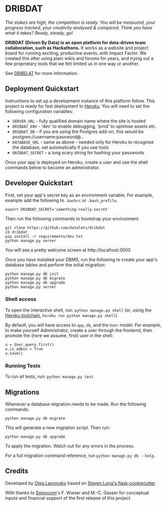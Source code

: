 # DRIBDAT

*The stakes are high, the competition is ready. You will be measured, your progress tracked, your creativity analysed & compared. Think you have what it takes? Ready, steady, go!*

**DRIBDAT (Driven By Data) is an open platform for data-driven team collaboration, such as Hackathons.** It works as a website and project board for running exciting, productive events..with Impact Factor. We created this after using plain wikis and forums for years, and trying out a few proprietary tools that we felt limited us in one way or another.

See [DRIBD.AT](http://dribd.at) for more information.

## Deployment Quickstart

Instructions to set up a development instance of this platform follow. This project is ready for fast deployment to [Heroku](http://heroku.com). You will need to set the following configuration variables:

* `SERVER_URL` - fully qualified domain name where the site is hosted
* `DRIBDAT_ENV` - 'dev' to enable debugging, 'prod' to optimise assets etc.
* `DRIBDAT_DB` - if you are using the Postgres add-on, this would be postgres://username:password@...
* `DATABASE_URL` - same as above - needed only for Heroku to recognise the database, set automatically if you use tools
* `DRIBDAT_SECRET` - a long scary string for hashing your passwords

Once your app is deployed on Heroku, create a user and use the shell commands below to become an administrator.

## Developer Quickstart

First, set your app's secret key as an environment variable. For example, example add the following to `.bashrc` or `.bash_profile`.

```
export DRIBDAT_SECRET='something-really-secret'
```

Then run the following commands to bootstrap your environment.

```
git clone https://github.com/datalets/dribdat
cd dribdat
pip install -r requirements/dev.txt
python manage.py server
```

You will see a pretty welcome screen at http://localhost:5000

Once you have installed your DBMS, run the following to create your app's database tables and perform the initial migration:

```
python manage.py db init
python manage.py db migrate
python manage.py db upgrade
python manage.py server
```

### Shell access

To open the interactive shell, run: `python manage.py shell` (or, using the [Heroku toolchain](https://devcenter.heroku.com/categories/command-line), `heroku run python manage.py shell`)

By default, you will have access to `app`, `db`, and the `User` model. For example, to make yourself Administrator, create a user through the frontend, then promote the (here we assume, first) user in the shell:

```
u = User.query.first()
u.is_admin = True
u.save()
```

### Running Tests

To run all tests, run: `python manage.py test`

## Migrations

Whenever a database migration needs to be made. Run the following commands:

```
python manage.py db migrate
```

This will generate a new migration script. Then run:

```
python manage.py db upgrade
```

To apply the migration. Watch out for any errors in the process.

For a full migration command reference, run `python manage.py db --help`.

## Credits

Developed by [Oleg Lavrovsky](http://datalets.ch) based on [Steven Loria's flask-cookiecutter](https://github.com/sloria/cookiecutter-flask).

With thanks to [Swisscom](http://swisscom.com)'s F. Wieser and M.-C. Gasser for conceptual inputs and financial support of the first release of this project.

